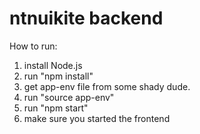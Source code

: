 # ntnuikite backend

How to run:

1. install Node.js
2. run "npm install"
3. get app-env file from some shady dude.
4. run "source app-env"
5. run "npm start"
6. make sure you started the frontend
